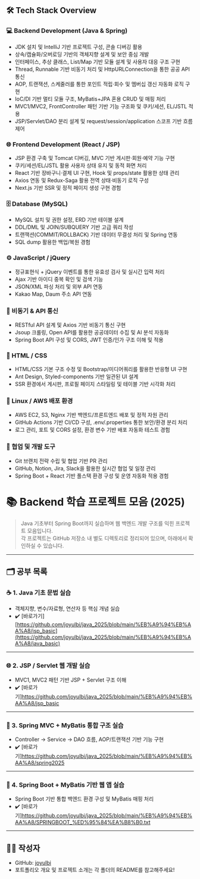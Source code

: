 ## 🛠️ Tech Stack Overview

### 💻 Backend Development (Java & Spring)
- JDK 설치 및 IntelliJ 기반 프로젝트 구성, 콘솔 디버깅 활용
- 상속/캡슐화/오버로딩 기반의 객체지향 설계 및 보안 중심 개발
- 인터페이스, 추상 클래스, List/Map 기반 모듈 설계 및 사용자 대응 구조 구현
- Thread, Runnable 기반 비동기 처리 및 HttpURLConnection을 통한 공공 API 통신
- AOP, 트랜잭션, 스케줄러를 통한 포인트 적립·회수 및 멤버십 갱신 자동화 로직 구현
- IoC/DI 기반 멀티 모듈 구조, MyBatis+JPA 혼용 CRUD 및 매핑 처리
- MVC1/MVC2, FrontController 패턴 기반 기능 구조화 및 쿠키/세션, EL/JSTL 적용
- JSP/Servlet/DAO 분리 설계 및 request/session/application 스코프 기반 흐름 제어

### 🌐 Frontend Development (React / JSP)
- JSP 환경 구축 및 Tomcat 디버깅, MVC 기반 게시판·회원·예약 기능 구현
- 쿠키/세션/EL/JSTL 활용 사용자 상태 유지 및 동적 화면 처리
- React 기반 장바구니·결제 UI 구현, Hook 및 props/state 활용한 상태 관리
- Axios 연동 및 Redux-Saga 활용 전역 상태·비동기 로직 구성
- Next.js 기반 SSR 및 정적 페이지 생성 구현 경험

### 🗄️ Database (MySQL)
- MySQL 설치 및 권한 설정, ERD 기반 테이블 설계
- DDL/DML 및 JOIN/SUBQUERY 기반 고급 쿼리 작성
- 트랜잭션(COMMIT/ROLLBACK) 기반 데이터 무결성 처리 및 Spring 연동
- SQL dump 활용한 백업/복원 경험

### ⚙️ JavaScript / jQuery
- 정규표현식 + jQuery 이벤트를 통한 유효성 검사 및 실시간 입력 처리
- Ajax 기반 아이디 중복 확인 및 검색 기능
- JSON/XML 파싱 처리 및 외부 API 연동
- Kakao Map, Daum 주소 API 연동

### 🔁 비동기 & API 통신
- RESTful API 설계 및 Axios 기반 비동기 통신 구현
- Jsoup 크롤링, Open API를 활용한 공공데이터 수집 및 AI 분석 자동화
- Spring Boot API 구성 및 CORS, JWT 인증/인가 구조 이해 및 적용

### 🎨 HTML / CSS
- HTML/CSS 기본 구조 수정 및 Bootstrap/미디어쿼리를 활용한 반응형 UI 구현
- Ant Design, Styled-components 기반 일관된 UI 설계
- SSR 환경에서 게시판, 프로필 페이지 스타일링 및 테이블 기반 시각화 처리

### 🐧 Linux / AWS 배포 환경
- AWS EC2, S3, Nginx 기반 백엔드/프론트엔드 배포 및 정적 자원 관리
- GitHub Actions 기반 CI/CD 구성, .env/.properties 통한 보안/환경 분리 처리
- 로그 관리, 포트 및 CORS 설정, 환경 변수 기반 배포 자동화 테스트 경험

### 🤝 협업 및 개발 도구
- Git 브랜치 전략 수립 및 협업 기반 PR 관리
- GitHub, Notion, Jira, Slack을 활용한 실시간 협업 및 일정 관리
- Spring Boot + React 기반 풀스택 환경 구성 및 운영 자동화 적용 경험


# 📚 Backend 학습 프로젝트 모음 (2025)

> Java 기초부터 Spring Boot까지 실습하며 웹 백엔드 개발 구조를 익힌 프로젝트 모음입니다.  
각 프로젝트는 GitHub 저장소 내 별도 디렉토리로 정리되어 있으며, 아래에서 확인하실 수 있습니다.

---

## 🗂️ 공부 목록

### ☕ 1. Java 기초 문법 실습
- 객체지향, 변수/자료형, 연산자 등 핵심 개념 실습
- ✔️ [바로가기][https://github.com/joyulbi/java_2025/blob/main/%EB%A9%94%EB%AA%A8/jsp_basic](https://github.com/joyulbi/java_2025/blob/main/%EB%A9%94%EB%AA%A8/java_basic)

---

### 🌐 2. JSP / Servlet 웹 개발 실습
- MVC1, MVC2 패턴 기반 JSP + Servlet 구조 이해
- ✔️ [바로가기]https://github.com/joyulbi/java_2025/blob/main/%EB%A9%94%EB%AA%A8/jsp_basic

---

### 🌱 3. Spring MVC + MyBatis 통합 구조 실습
- Controller → Service → DAO 흐름, AOP/트랜잭션 기반 기능 구현
- ✔️ [바로가기]https://github.com/joyulbi/java_2025/blob/main/%EB%A9%94%EB%AA%A8/spring2025
---

### 🚀 4. Spring Boot + MyBatis 기반 웹 앱 실습
- Spring Boot 기반 통합 백엔드 환경 구성 및 MyBatis 매핑 처리
- ✔️ [바로가기]https://github.com/joyulbi/java_2025/blob/main/%EB%A9%94%EB%AA%A8/SPRINGBOOT_%ED%95%84%EA%B8%B0.txt

---

## 🙋‍♀️ 작성자

- GitHub: [joyulbi](https://github.com/joyulbi)
- 포트폴리오 개요 및 프로젝트 소개는 각 폴더의 README를 참고해주세요!

